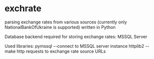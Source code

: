# exchrate
parsing exchange rates from various sources (currently only NationalBankOfUkraine is supported)
written in Python

Database backend required for storing exchange rates:
MSSQL Server

Used libraries:
pymssql --connect to MSSQL server instance
httplib2 --make http requests to exchange rate source URLs
